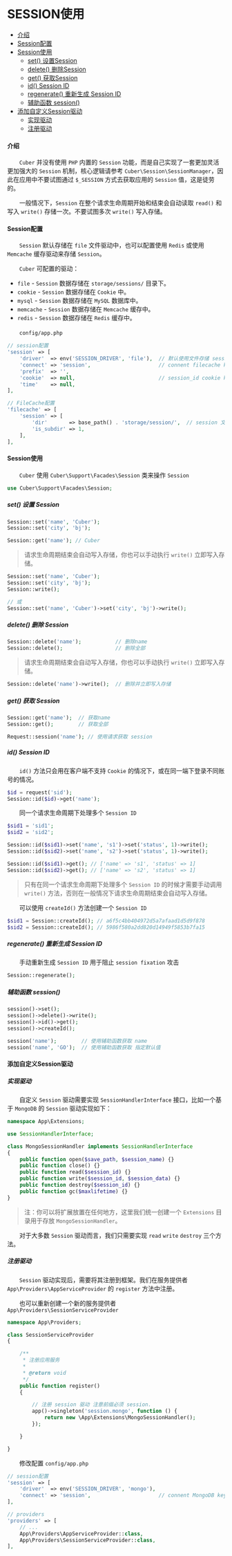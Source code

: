 # SESSION使用

- [介绍](#session)
- [Session配置](#config)
- [Session使用](#use)
    - [set() 设置Session](#set)
    - [delete() 删除Session](#delete)
    - [get() 获取Session](#get)
    - [id() Session ID](#id)
    - [regenerate() 重新生成 Session ID](#regenerate)
    - [辅助函数 session()](#helper)
- [添加自定义Session驱动](#driver)
    - [实现驱动](#interface)
    - [注册驱动](#register)

#### <a name="session">介绍</a>

　　`Cuber` 并没有使用 `PHP` 内置的 `Session` 功能，而是自己实现了一套更加灵活更加强大的 `Session` 机制，核心逻辑请参考 `Cuber\Session\SessionManager`，因此在应用中不要试图通过 `$_SESSION` 方式去获取应用的 `Session` 值，这是徒劳的。

　　一般情况下，`Session` 在整个请求生命周期开始和结束会自动读取 `read()` 和写入 `write()` 存储一次。不要试图多次 `write()` 写入存储。

#### <a name="config">Session配置</a>

　　`Session` 默认存储在 `file` 文件驱动中，也可以配置使用 `Redis` 或使用 `Memcache` 缓存驱动来存储 `Session`。

　　`Cuber` 可配置的驱动：

- `file` - `Session` 数据存储在 `storage/sessions/` 目录下。
- `cookie` - `Session` 数据存储在 `Cookie` 中。
- `mysql` - `Session` 数据存储在 `MySQL` 数据库中。
- `memcache` - `Session` 数据存储在 `Memcache` 缓存中。
- `redis` - `Session` 数据存储在 `Redis` 缓存中。

　　`config/app.php`

```php
// session配置
'session' => [
    'driver'  => env('SESSION_DRIVER', 'file'),  // 默认使用文件存储 session 也可以设置为 redis 或 memcache
    'connect' => 'session',                      // connent filecache key
    'prefix'  => '',
    'cookie'  => null,                           // session_id cookie key
    'time'    => null,
],

// FileCache配置
'filecache' => [
    'session' => [
        'dir'       => base_path() . 'storage/session/',  // session 文件目录
        'is_subdir' => 1,
    ],
],
```

#### <a name="use">Session使用</a>

　　`Cuber` 使用 `Cuber\Support\Facades\Session` 类来操作 `Session`

```php
use Cuber\Support\Facades\Session;
```

##### <a name="set">set() 设置 Session</a>
```php
Session::set('name', 'Cuber');
Session::set('city', 'bj');

Session::get('name'); // Cuber
```

> 请求生命周期结束会自动写入存储，你也可以手动执行 `write()` 立即写入存储。

```php
Session::set('name', 'Cuber');
Session::set('city', 'bj');
Session::write();

// 或
Session::set('name', 'Cuber')->set('city', 'bj')->write();
```

##### <a name="delete">delete() 删除 Session</a>
```php
Session::delete('name');           // 删除name
Session::delete();                 // 删除全部
```

> 请求生命周期结束会自动写入存储，你也可以手动执行 `write()` 立即写入存储。

```php
Session::delete('name')->write();  // 删除并立即写入存储
```

##### <a name="get">get() 获取 Session</a>
```php
Session::get('name');  // 获取name
Session::get();        // 获取全部

Request::session('name'); // 使用请求获取 session
```

##### <a name="id">id() Session ID</a>

　　`id()` 方法只会用在客户端不支持 `Cookie` 的情况下，或在同一端下登录不同账号的情况。

```php
$id = request('sid');
Session::id($id)->get('name');
```

　　同一个请求生命周期下处理多个 `Session ID`

```php
$sid1 = 'sid1';
$sid2 = 'sid2';

Session::id($sid1)->set('name', 's1')->set('status', 1)->write();
Session::id($sid2)->set('name', 's2')->set('status', 1)->write();

Session::id($sid1)->get(); // ['name' => 's1', 'status' => 1]
Session::id($sid2)->get(); // ['name' => 's2', 'status' => 1]
```

> 只有在同一个请求生命周期下处理多个 `Session ID` 的时候才需要手动调用 `write()` 方法，否则在一般情况下请求生命周期结束会自动写入存储。

　　可以使用 `createId()` 方法创建一个 `Session ID`

```php
$sid1 = Session::createId(); // a6f5c4bb404972d5a7afaad1d5d9f878
$sid2 = Session::createId(); // 5986f580a2dd820d14949f5853b7fa15
```

##### <a name="regenerate">regenerate() 重新生成 Session ID</a>

　　手动重新生成 `Session ID` 用于阻止 `session fixation` 攻击

```php
Session::regenerate();
```

##### <a name="helper">辅助函数 session()</a>

```php
session()->set();
session()->delete()->write();
session()->id()->get();
session()->createId();

session('name');        // 使用辅助函数获取 name
session('name', 'GO');  // 使用辅助函数获取 指定默认值
```

#### <a name="driver">添加自定义Session驱动</a>

##### <a name="interface">实现驱动</a>

　　自定义 `Session` 驱动需要实现 `SessionHandlerInterface` 接口，比如一个基于 `MongoDB` 的 `Session` 驱动实现如下：

```php
namespace App\Extensions;

use SessionHandlerInterface;

class MongoSessionHandler implements SessionHandlerInterface
{
    public function open($save_path, $session_name) {}
    public function close() {}
    public function read($session_id) {}
    public function write($session_id, $session_data) {}
    public function destroy($session_id) {}
    public function gc($maxlifetime) {}
}
```

> 注：你可以将扩展放置在任何地方，这里我们统一创建一个 `Extensions` 目录用于存放 `MongoSessionHandler`。

　　对于大多数 `Session` 驱动而言，我们只需要实现 `read` `write` `destroy` 三个方法。

##### <a name="register">注册驱动</a>

　　`Session` 驱动实现后，需要将其注册到框架。我们在服务提供者 `App\Providers\AppServiceProvider` 的 `register` 方法中注册。

　　也可以重新创建一个新的服务提供者 `App\Providers\SessionServiceProvider`

```php
namespace App\Providers;

class SessionServiceProvider
{

    /**
     * 注册应用服务
     *
     * @return void
     */
    public function register()
    {

        // 注册 session 驱动 注意前缀必须 session.
        app()->singleton('session.mongo', function () {
            return new \App\Extensions\MongoSessionHandler();
        });

    }

}
```

　　修改配置 `config/app.php`

```php
// session配置
'session' => [
    'driver'  => env('SESSION_DRIVER', 'mongo'),
    'connect' => 'session',                      // connent MongoDB key
],

// providers
'providers' => [
    // ...
    App\Providers\AppServiceProvider::class,
    App\Providers\SessionServiceProvider::class,
],
```

<br><br><br><br><br>
